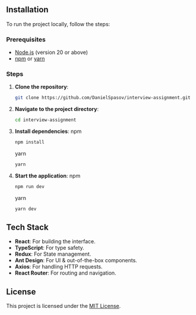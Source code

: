 ## Installation

To run the project locally, follow the steps:

### Prerequisites

- [Node.js](https://nodejs.org/) (version 20 or above)
- [npm](https://www.npmjs.com/) or [yarn](https://yarnpkg.com/)

### Steps

1. **Clone the repository**:
   ```bash
   git clone https://github.com/DanielSpasov/interview-assignment.git
   ```
2. **Navigate to the project directory**:
   ```bash
   cd interview-assignment
   ```
3. **Install dependencies**:
   npm
   ```bash
   npm install
   ```
   yarn
   ```bash
   yarn
   ```
4. **Start the application**:
   npm
   ```bash
   npm run dev
   ```
   yarn
   ```bash
   yarn dev
   ```

## Tech Stack

- **React**: For building the interface.
- **TypeScript**: For type safety.
- **Redux**: For State management.
- **Ant Design**: For UI & out-of-the-box components.
- **Axios**: For handling HTTP requests.
- **React Router**: For routing and navigation.

## License

This project is licensed under the [MIT License](LICENSE).
